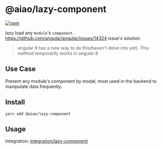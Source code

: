 # @aiao/lazy-component

[![npm](https://img.shields.io/npm/v/@aiao/lazy-component?label=&style=flat-square)](https://www.npmjs.com/@aiao/lazy-component)

lazy load any `module`'s `component`. https://github.com/angular/angular/issues/14324 issue's solution

> angular 9 has a new way to do this(haven't delve into yet). This method temporarily works in angular 8

## Use Case

Present any module's component by modal, most used in the backend to manipulate data frequently.

## Install

```console
yarn add @aiao/lazy-component
```

## Usage

Integration: [integration/lazy-component](/integration/lazy-component)
